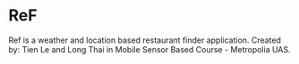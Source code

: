 # ReF
Ref is a weather and location based restaurant finder application.
Created by: Tien Le and Long Thai in Mobile Sensor Based Course - Metropolia UAS.

